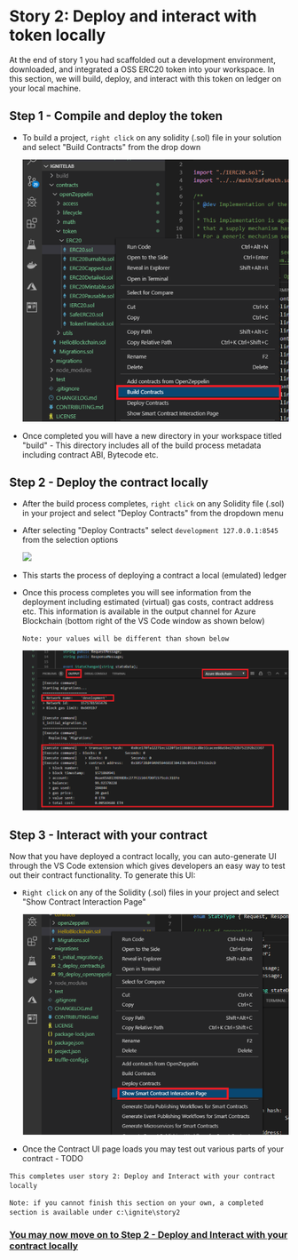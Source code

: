 # Story 2: Deploy and interact with token locally

At the end of story 1 you had scaffolded out a development environment, downloaded, and integrated a OSS ERC20 token into your workspace. In this section, we will build, deploy, and interact with this token on ledger on your local machine. 

## Step 1 - Compile and deploy the token

- To build a project, `right click` on any solidity (.sol) file in your solution and select "Build Contracts" from the drop down

  ![](../images/builldToken.png)

- Once completed you will have a new directory in your workspace titled "build" - This directory includes all of the build process metadata including contract ABI, Bytecode etc.

## Step 2 - Deploy the contract locally

- After the build process completes, `right click` on any Solidity file (.sol) in your project and select "Deploy Contracts" from the dropdown menu

- After selecting "Deploy Contracts" select `development 127.0.0.1:8545` from the selection options

  ![](C:\ignite\ignite2019\images\deployLocal.png)

- This starts the process of deploying a contract a local (emulated) ledger

- Once this process completes you will see information from the deployment including estimated (virtual) gas costs, contract address etc. This information is available in the output channel for Azure Blockchain (bottom right of the VS Code window as shown below)

  `Note: your values will be different than shown below`

  ![](../images/localDeploymentComplete.png)

## Step 3 - Interact with your contract 

Now that you have deployed a contract locally, you can auto-generate UI through the VS Code extension which gives developers an easy way to test out their contract functionality. To generate this UI:

- `Right click` on any of the Solidity (.sol) files in your project and select "Show Contract Interaction Page"

  ![](../images/showUIPage.png)

- Once the Contract UI page loads you may test out various parts of your contract - TODO

`This completes user story 2: Deploy and Interact with your contract locally`

`Note: if you cannot finish this section on your own, a completed section is available under c:\ignite\story2`



### [You may now  move on to Step 2 - Deploy and Interact with your contract locally](../story3/story3.md)

